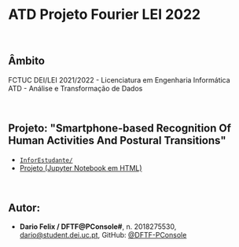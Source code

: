 # ATD Projeto Fourier LEI 2022


<br />

## Âmbito
FCTUC DEI/LEI 2021/2022 - Licenciatura em Engenharia Informática	<br />
ATD - Análise e Transformação de Dados <br />


<br />

## Projeto: "Smartphone-based Recognition Of Human Activities And Postural Transitions"
- [`InforEstudante/`](InforEstudante/)
- [Projeto (Jupyter Notebook em HTML)](https://dftf-pconsole.github.io/ATD-Projeto-Fourier-LEI-2022/Projeto/jupyterNotebook/ProjetoATD2022.html)



<br />

## Autor:
* **Dario Felix / DFTF@PConsole#**, n. 2018275530, dario@student.dei.uc.pt, GitHub: [@DFTF-PConsole](https://github.com/DFTF-PConsole)
